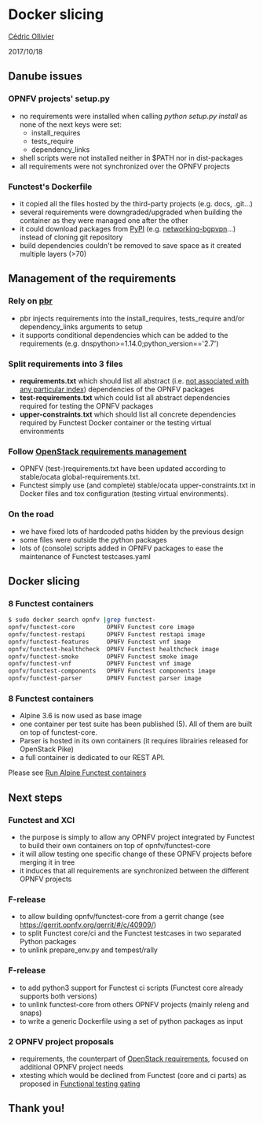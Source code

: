 # Docker slicing

[Cédric Ollivier](mailto:cedric.ollivier@orange.com)

2017/10/18



## Danube issues


### OPNFV projects' setup.py

- no requirements were installed when calling *python setup.py install* as none of the next keys were set:
    - install_requires
    - tests_require
    - dependency_links
- shell scripts were not installed neither in $PATH nor in dist-packages
- all requirements were not synchronized over the OPNFV projects


### Functest's Dockerfile

- it copied all the files hosted by the third-party projects (e.g. docs, .git...)
- several requirements were downgraded/upgraded when building the container as they were managed one after the other
- it could download packages from [PyPI](https://pypi.python.org/pypi) (e.g. [networking-bgpvpn](https://pypi.python.org/pypi/networking-bgpvpn)...) instead of cloning git repository
- build dependencies couldn't be removed to save space as it created multiple layers (>70)



## Management of the requirements


### Rely on [pbr](https://docs.openstack.org/developer/pbr/)

- pbr injects requirements into the install_requires, tests_require and/or dependency_links arguments to setup
- it supports conditional dependencies which can be added to the requirements (e.g. dnspython>=1.14.0;python_version=='2.7')


### Split requirements into 3 files

- **requirements.txt** which should list all abstract (i.e. [not associated with any particular index](https://packaging.python.org/requirements/)) dependencies of the OPNFV packages
- **test-requirements.txt** which could list all abstract dependencies required for testing the OPNFV packages
- **upper-constraints.txt** which should list all concrete dependencies required by Functest Docker container or the testing virtual environments


### Follow [OpenStack requirements management](https://specs.openstack.org/openstack/openstack-specs/specs/requirements-management.html)

- OPNFV (test-)requirements.txt have been updated according to stable/ocata global-requirements.txt.
- Functest simply use (and complete) stable/ocata upper-constraints.txt in Docker files and tox configuration (testing virtual environments).


### On the road

- we have fixed lots of hardcoded paths hidden by the previous design
- some files were outside the python packages
- lots of (console) scripts added in OPNFV packages to ease the maintenance of Functest testcases.yaml



## Docker slicing


### 8 Functest containers

```bash
$ sudo docker search opnfv |grep functest-
opnfv/functest-core         OPNFV Functest core image
opnfv/functest-restapi      OPNFV Functest restapi image
opnfv/functest-features     OPNFV Functest vnf image
opnfv/functest-healthcheck  OPNFV Functest healthcheck image
opnfv/functest-smoke        OPNFV Functest smoke image
opnfv/functest-vnf          OPNFV Functest vnf image
opnfv/functest-components   OPNFV Functest components image
opnfv/functest-parser       OPNFV Functest parser image
```


### 8 Functest containers

- Alpine 3.6 is now used as base image
- one container per test suite has been published (5). All of them are built on top of functest-core.
- Parser is hosted in its own containers (it requires librairies released for OpenStack Pike)
- a full container is dedicated to our REST API.

Please see [Run Alpine Functest containers](https://wiki.opnfv.org/display/functest/Run+Alpine+Functest+containers)



## Next steps


### Functest and XCI

- the purpose is simply to allow any OPNFV project integrated by Functest to build their own containers on top of opnfv/functest-core
- it will allow testing one specific change of these OPNFV projects before merging it in tree
- it induces that all requirements are synchronized between the different OPNFV projects


### F-release

- to allow building opnfv/functest-core from a gerrit change (see https://gerrit.opnfv.org/gerrit/#/c/40909/)
- to split Functest core/ci and the Functest testcases in two separated Python packages
- to unlink prepare_env.py and tempest/rally


### F-release

- to add python3 support for Functest ci scripts (Functest core already supports both versions)
- to unlink functest-core from others OPNFV projects (mainly releng and snaps)
- to write a generic Dockerfile using a set of python packages as input


### 2 OPNFV project proposals

- requirements, the counterpart of [OpenStack requirements](https://wiki.openstack.org/wiki/Requirements),
focused on additional OPNFV project needs
- xtesting which would be declined from Functest (core and ci parts) as proposed in
[Functional testing gating](https://wiki.opnfv.org/display/functest/Functional+testing+gating)



## Thank you!

